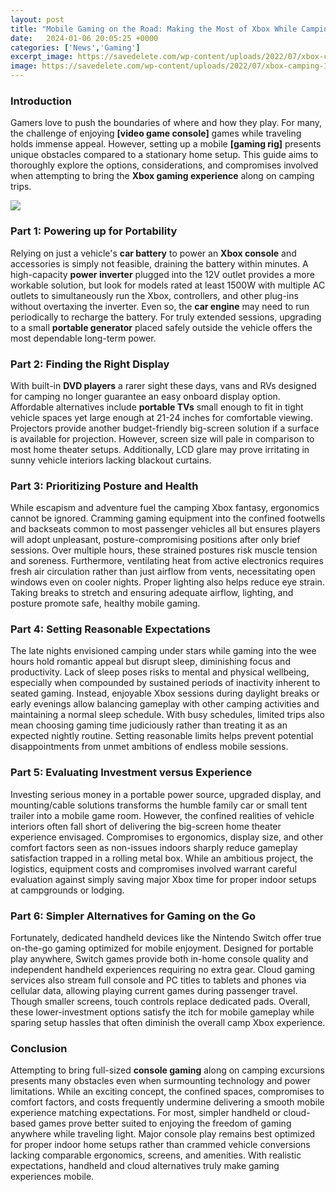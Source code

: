 ```yaml
---
layout: post
title: "Mobile Gaming on the Road: Making the Most of Xbox While Camping"
date:   2024-01-06 20:05:25 +0000
categories: ['News','Gaming']
excerpt_image: https://savedelete.com/wp-content/uploads/2022/07/xbox-camping-1.jpg
image: https://savedelete.com/wp-content/uploads/2022/07/xbox-camping-1.jpg
---
```


### Introduction
Gamers love to push the boundaries of where and how they play. For many, the challenge of enjoying **[video game console]** games while traveling holds immense appeal. However, setting up a mobile **[gaming rig]** presents unique obstacles compared to a stationary home setup. This guide aims to thoroughly explore the options, considerations, and compromises involved when attempting to bring the **Xbox gaming experience** along on camping trips.

![](https://savedelete.com/wp-content/uploads/2022/07/xbox-camping-1.jpg)
### Part 1: Powering up for Portability  
Relying on just a vehicle's **car battery** to power an **Xbox console** and accessories is simply not feasible, draining the battery within minutes. A high-capacity **power inverter** plugged into the 12V outlet provides a more workable solution, but look for models rated at least 1500W with multiple AC outlets to simultaneously run the Xbox, controllers, and other plug-ins without overtaxing the inverter. Even so, the **car engine** may need to run periodically to recharge the battery. For truly extended sessions, upgrading to a small **portable generator** placed safely outside the vehicle offers the most dependable long-term power.
### Part 2: Finding the Right Display
With built-in **DVD players** a rarer sight these days, vans and RVs designed for camping no longer guarantee an easy onboard display option. Affordable alternatives include **portable TVs** small enough to fit in tight vehicle spaces yet large enough at 21-24 inches for comfortable viewing. Projectors provide another budget-friendly big-screen solution if a surface is available for projection. However, screen size will pale in comparison to most home theater setups. Additionally, LCD glare may prove irritating in sunny vehicle interiors lacking blackout curtains.
### Part 3: Prioritizing Posture and Health
While escapism and adventure fuel the camping Xbox fantasy, ergonomics cannot be ignored. Cramming gaming equipment into the confined footwells and backseats common to most passenger vehicles all but ensures players will adopt unpleasant, posture-compromising positions after only brief sessions. Over multiple hours, these strained postures risk muscle tension and soreness. Furthermore, ventilating heat from active electronics requires fresh air circulation rather than just airflow from vents, necessitating open windows even on cooler nights. Proper lighting also helps reduce eye strain. Taking breaks to stretch and ensuring adequate airflow, lighting, and posture promote safe, healthy mobile gaming.
### Part 4: Setting Reasonable Expectations  
The late nights envisioned camping under stars while gaming into the wee hours hold romantic appeal but disrupt sleep, diminishing focus and productivity. Lack of sleep poses risks to mental and physical wellbeing, especially when compounded by sustained periods of inactivity inherent to seated gaming. Instead, enjoyable Xbox sessions during daylight breaks or early evenings allow balancing gameplay with other camping activities and maintaining a normal sleep schedule. With busy schedules, limited trips also mean choosing gaming time judiciously rather than treating it as an expected nightly routine. Setting reasonable limits helps prevent potential disappointments from unmet ambitions of endless mobile sessions.  
### Part 5: Evaluating Investment versus Experience  
Investing serious money in a portable power source, upgraded display, and mounting/cable solutions transforms the humble family car or small tent trailer into a mobile game room. However, the confined realities of vehicle interiors often fall short of delivering the big-screen home theater experience envisaged. Compromises to ergonomics, display size, and other comfort factors seen as non-issues indoors sharply reduce gameplay satisfaction trapped in a rolling metal box. While an ambitious project, the logistics, equipment costs and compromises involved warrant careful evaluation against simply saving major Xbox time for proper indoor setups at campgrounds or lodging.
### Part 6: Simpler Alternatives for Gaming on the Go
Fortunately, dedicated handheld devices like the Nintendo Switch offer true on-the-go gaming optimized for mobile enjoyment. Designed for portable play anywhere, Switch games provide both in-home console quality and independent handheld experiences requiring no extra gear. Cloud gaming services also stream full console and PC titles to tablets and phones via cellular data, allowing playing current games during passenger travel. Though smaller screens, touch controls replace dedicated pads. Overall, these lower-investment options satisfy the itch for mobile gameplay while sparing setup hassles that often diminish the overall camp Xbox experience.
### Conclusion
Attempting to bring full-sized **console gaming** along on camping excursions presents many obstacles even when surmounting technology and power limitations. While an exciting concept, the confined spaces, compromises to comfort factors, and costs frequently undermine delivering a smooth mobile experience matching expectations. For most, simpler handheld or cloud-based games prove better suited to enjoying the freedom of gaming anywhere while traveling light. Major console play remains best optimized for proper indoor home setups rather than crammed vehicle conversions lacking comparable ergonomics, screens, and amenities. With realistic expectations, handheld and cloud alternatives truly make gaming experiences mobile.